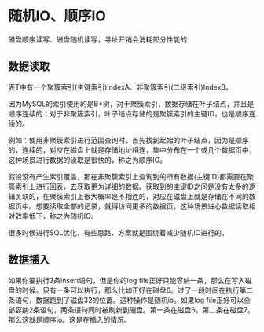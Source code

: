 # 随机IO、顺序IO

磁盘顺序读写、磁盘随机读写，寻址开销会消耗部分性能的

## 数据读取

表T中有一个聚簇索引(主键索引)IndexA、非聚簇索引(二级索引)IndexB。

因为MySQL的索引使用的是B+树，对于聚簇索引，数据存储在叶子结点，并且是顺序连续的；对于非聚簇索引，叶子结点存储的是聚簇索引的主键ID，也是顺序连续的。

例如：使用非聚簇索引进行范围查询时，首先找到起始的叶子结点，因为是顺序的，连续的，对应在磁盘上就是存储地址相连，集中分布在一个或几个数据⻚中，这种场景进行数据的读取是很快的，称之为顺序IO。

假设没有产生索引覆盖，那在非聚簇索引上查询到的所有数据(主键ID)都需要在聚簇索引上进行回表，去获取更为详细的数据。获取到的主键ID之间是没有太多的逻辑关联的，在聚簇索引上很大概率是不相连的，对应在磁盘上就是存储在不同的数据页中。想要读取全部的记录，就得访问更多的数据页，这种场景进心数据读取相对效率低下，称之为随机IO。

很多时候进行SQL优化，有些思路、方案就是围绕着减少随机IO进行的。

## 数据插入

如果你要执行2条insert语句，但是你的log file正好只能容纳一条，那么在写入磁盘的时候。只有一条可以执行，那么比如正好在磁盘6。过了一段时间在执行第二条语句，数据跑到了磁盘32的位置。这种操作是随机io。如果log file正好可以全部容纳2条语句，两条语句同时被刷新到硬盘。第一条在磁盘6，第二条在磁盘7。那么这就是顺序io。这是在插入的情况。










